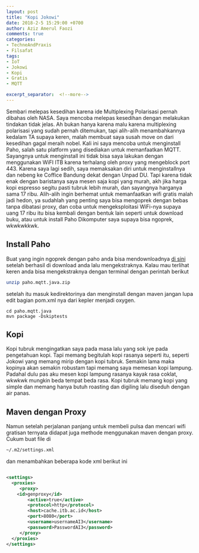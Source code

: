 ```yaml
---
layout: post
title: "Kopi Jokowi"
date: 2018-2-5 15:29:00 +0700
author: Aziz Amerul Faozi
comments: true
categories: 
- TechneAndPraxis
- Filsafat
tags:
- IoT
- Jokowi
- Kopi
- Gratis
- MQTT

excerpt_separator:  <!--more-->
---
```

Sembari melepas kesedihan karena ide Multiplexing Polarisasi pernah dibahas oleh NASA. Saya mencoba melepas kesedihan dengan melakukan tindakan tidak jelas. Ah bukan hanya karena malu karena multiplexing polarisasi yang sudah pernah ditemukan, tapi alih-alih menambahkannya kedalam TA supaya keren, malah membuat saya susah move on dari kesedihan gagal meraih nobel. Kali ini saya mencoba untuk menginstall Paho, salah satu platform yang disediakan untuk memanfaatkan MQTT. Sayangnya untuk menginstall ini tidak bisa saya lakukan dengan menggunakan WiFI ITB karena terhalang oleh proxy yang mengeblock port 443. Karena saya lagi sedih, saya memaksakan diri untuk menginstallnya dan nebeng ke Coffice Bandung dekat dengan Unpad DU. Tapi karena tidak enak dengan baristanya saya mesen saja kopi yang murah, akh jika harga kopi espresso segitu pasti tubruk lebih murah, dan sayangnya harganya sama 17 ribu. Alih-alih ingin berhemat untuk memanfaatkan wifi gratis malah jadi hedon, ya sudahlah yang penting saya bisa mengoprek dengan bebas tanpa dibatasi proxy, dan coba untuk mengeksploitasi WiFi-nya supaya uang 17 ribu itu bisa kembali dengan bentuk lain seperti untuk download buku, atau untuk install Paho Dikomputer saya supaya bisa ngoprek, wkwkwkkwk.

## Install Paho
Buat yang ingin ngoprek dengan paho anda bisa mendownloadnya [di sini](https://codeload.github.com/eclipse/paho.mqtt.java/zip/master)
setelah berhasil di download anda lalu mengekstraknya. Kalau mau terlihat keren anda bisa mengekstraknya dengan terminal dengan perintah berikut 

```bash
unzip paho.mqtt.java.zip
```
setelah itu masuk kedirektorinya dan menginstall dengan maven jangan lupa edit bagian pom.xml nya dari kepler menjadi oxygen.

```
cd paho.mqtt.java
mvn package -Dskiptests
```

## Kopi 
Kopi tubruk mengingatkan saya pada masa lalu yang sok iye pada pengetahuan kopi. Tapi memang begitulah kopi rasanya seperti itu, seperti Jokowi yang memang mirip dengan kopi tubruk. Semakin lama maka kopinya akan semakin robustam tapi memang saya memesan kopi lampung. Padahal dulu pas aku mesen kopi lampung rasanya kayak rasa coklat, wkwkwk mungkin beda tempat beda rasa. Kopi tubruk memang kopi yang simple dan memang hanya butuh roasting dan digiling lalu diseduh dengan air panas. 

## Maven dengan Proxy 

Namun setelah perjalanan panjang untuk membeli pulsa dan mencari wifi gratisan ternyata didapat juga methode menggunakan maven dengan proxy. Cukum buat file di 

```bash
~/.m2/settings.xml
```
dan menambahkan beberapa kode xml berikut ini

```xml

<settings>
  <proxies>
     <proxy>
	<id>genproxy</id>
        <active>true</active>
        <protocol>http</protocol>
        <host>cache.itb.ac.id</host>
        <port>8080</port>
        <username>usernameAI3</username>
        <password>PasswordAI3</password>
     </proxy>
  </proxies>
</settings>

```
